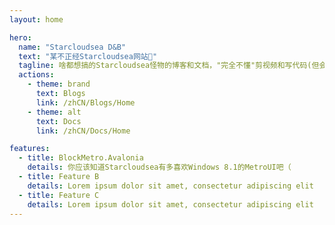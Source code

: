```yaml
---
layout: home

hero:
  name: "Starcloudsea D&B"
  text: "某不正经Starcloudsea网站🤪"
  tagline: 啥都想搞的Starcloudsea怪物的博客和文档，"完全不懂"剪视频和写代码(但会晚上爬你窗子ψ(｀∇´)ψ)
  actions:
    - theme: brand
      text: Blogs
      link: /zhCN/Blogs/Home
    - theme: alt
      text: Docs
      link: /zhCN/Docs/Home

features:
  - title: BlockMetro.Avalonia
    details: 你应该知道Starcloudsea有多喜欢Windows 8.1的MetroUI吧（
  - title: Feature B
    details: Lorem ipsum dolor sit amet, consectetur adipiscing elit
  - title: Feature C
    details: Lorem ipsum dolor sit amet, consectetur adipiscing elit
---
```

